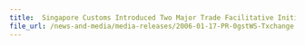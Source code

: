 ```yaml
---
title: 	Singapore Customs Introduced Two Major Trade Facilitative Initiatives - The Zero GST Warehouse Scheme and TradeXchange®
file_url: /news-and-media/media-releases/2006-01-17-PR-0gstWS-Txchange.pdf
---
```


